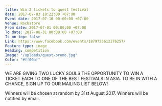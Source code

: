 ```yaml
---
title: Win 2 tickets to quest festival
date: 2017-07-03 18:22:00 +07:00
Event date: 2017-07-16 00:00:00 +07:00
Venue: Rockstore
From date: 2017-07-01 00:00:00 +07:00
To date: 2017-08-31 00:00:00 +07:00
Is on top: false
Link: https://www.facebook.com/events/1879725612276257/
Feature type: image
Heading: competition
Image: "/uploads/quest-promo.jpg"
Color: "#ff00af"
---
```


WE ARE GIVING TWO LUCKY SOULS THE OPPORTUNITY TO WIN A TICKET EACH TO ONE OF THE BEST FESTIVALS IN ASIA. TO BE IN WITH A CHANCE, SIGN UP TO OUR MAILING LIST BELOW!

Winners will be chosen at random by 31st August 2017.  Winners will be notified by email.
